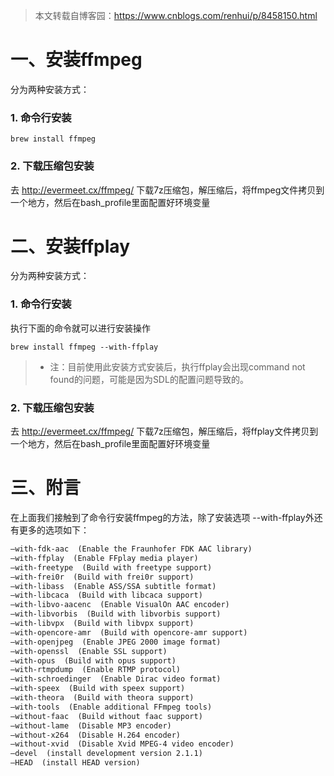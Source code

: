 > 本文转载自博客园：https://www.cnblogs.com/renhui/p/8458150.html

# 一、安装ffmpeg

分为两种安装方式：

### 1. 命令行安装

```
brew install ffmpeg
```

### 2. 下载压缩包安装

去 http://evermeet.cx/ffmpeg/ 下载7z压缩包，解压缩后，将ffmpeg文件拷贝到一个地方，然后在bash_profile里面配置好环境变量

# 二、安装ffplay

分为两种安装方式：

### 1. 命令行安装

执行下面的命令就可以进行安装操作

```
brew install ffmpeg --with-ffplay
```

> - 注：目前使用此安装方式安装后，执行ffplay会出现command not found的问题，可能是因为SDL的配置问题导致的。

### 2. 下载压缩包安装

去 http://evermeet.cx/ffmpeg/ 下载7z压缩包，解压缩后，将ffplay文件拷贝到一个地方，然后在bash_profile里面配置好环境变量

# 三、附言

在上面我们接触到了命令行安装ffmpeg的方法，除了安装选项 --with-ffplay外还有更多的选项如下：

```xml
–with-fdk-aac  (Enable the Fraunhofer FDK AAC library)
–with-ffplay  (Enable FFplay media player)
–with-freetype  (Build with freetype support)
–with-frei0r  (Build with frei0r support)
–with-libass  (Enable ASS/SSA subtitle format)
–with-libcaca  (Build with libcaca support)
–with-libvo-aacenc  (Enable VisualOn AAC encoder)
–with-libvorbis  (Build with libvorbis support)
–with-libvpx  (Build with libvpx support)
–with-opencore-amr  (Build with opencore-amr support)
–with-openjpeg  (Enable JPEG 2000 image format)
–with-openssl  (Enable SSL support)
–with-opus  (Build with opus support)
–with-rtmpdump  (Enable RTMP protocol)
–with-schroedinger  (Enable Dirac video format)
–with-speex  (Build with speex support)
–with-theora  (Build with theora support)
–with-tools  (Enable additional FFmpeg tools)
–without-faac  (Build without faac support)
–without-lame  (Disable MP3 encoder)
–without-x264  (Disable H.264 encoder)
–without-xvid  (Disable Xvid MPEG-4 video encoder)
–devel  (install development version 2.1.1)
–HEAD  (install HEAD version)
```

